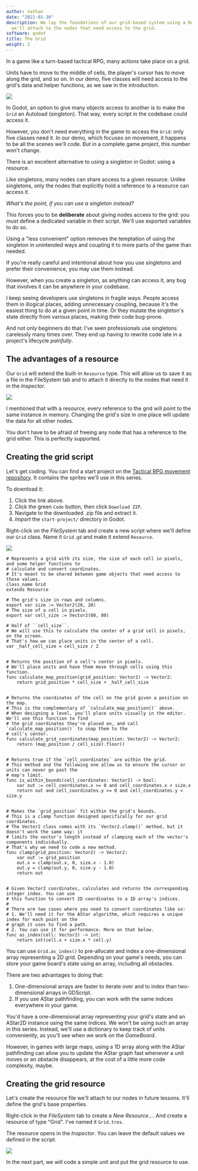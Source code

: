 ```yaml
---
author: nathan
date: "2021-01-30"
description: We lay the foundations of our grid-based system using a Resource that
  we'll attach to the nodes that need access to the grid.
software: godot
title: The Grid
weight: 2
---
```


In a game like a turn-based tactical RPG, many actions take place on a grid.

Units have to move to the middle of cells, the player's cursor has to move along the grid, and so on. In our demo, five classes will need access to the grid's data and helper functions, as we saw in the introduction.

![](00.introduction-code-structure.png)

In Godot, an option to give many objects access to another is to make the `Grid` an Autoload (singleton). That way, every script in the codebase could access it.

However, you don't need everything in the game to access the `Grid`: only five classes need it. In our demo, which focuses on movement, it happens to be all the scenes we'll code. But in a complete game project, this number won't change.

There is an excellent alternative to using a singleton in Godot: using a resource.

Like singletons, many nodes can share access to a given resource. Unlike singletons, only the nodes that explicitly hold a reference to a resource can access it. 

_What's the point, if you can use a singleton instead?_

This forces you to be **deliberate** about giving nodes access to the grid: you _must_ define a dedicated variable in their script. We'll use exported variables to do so.

Using a "less convenient" option removes the temptation of using the singleton in unintended ways and coupling it to more parts of the game than needed. 

If you're really careful and intentional about how you use singletons and prefer their convenience, you may use them instead.

However, when you create a singleton, as anything can access it, any bug that involves it can be anywhere in your codebase.

I keep seeing developers use singletons in fragile ways. People access them in illogical places, adding unnecessary coupling, because it's the easiest thing to do at a given point in time. Or they mutate the singleton's state directly from various places, making their code bug-prone.

And not only beginners do that: I've seen professionals use singletons carelessly many times over. They end up having to rewrite code late in a project's lifecycle _painfully_.

## The advantages of a resource

Our `Grid` will extend the built-in `Resource` type. This will allow us to save it as a file in the FileSystem tab and to attach it directly to the nodes that need it in the _Inspector_.

![](01.grid-resource-in-the-inspector.png)

I mentioned that with a resource, every reference to the grid will point to the same instance in memory. Changing the grid's size in one place will update the data for all other nodes.

You don't have to be afraid of freeing any node that has a reference to the grid either. This is perfectly supported.

## Creating the grid script

Let's get coding. You can find a start project on the [Tactical RPG movement repository](https://github.com/GDQuest/godot-2d-tactical-rpg-movement). It contains the sprites we'll use in this series.

To download it:

1. Click the link above.
2. Click the green `Code` button, then click `Download ZIP`.
3. Navigate to the downloaded .zip file and extract it.
4. _Import_ the `start-project/` directory in Godot.

Right-click on the _FileSystem_ tab and create a new script where we'll define our `Grid` class. Name it `Grid.gd` and make it extend `Resource`.

![](01.creating-grid-script.png)

```gdscript
# Represents a grid with its size, the size of each cell in pixels, and some helper functions to
# calculate and convert coordinates.
# It's meant to be shared between game objects that need access to those values.
class_name Grid
extends Resource

# The grid's size in rows and columns.
export var size := Vector2(20, 20)
# The size of a cell in pixels.
export var cell_size := Vector2(80, 80)

# Half of ``cell_size``.
# We will use this to calculate the center of a grid cell in pixels, on the screen.
# That's how we can place units in the center of a cell.
var _half_cell_size = cell_size / 2


# Returns the position of a cell's center in pixels.
# We'll place units and have them move through cells using this function.
func calculate_map_position(grid_position: Vector2) -> Vector2:
	return grid_position * cell_size + _half_cell_size


# Returns the coordinates of the cell on the grid given a position on the map.
# This is the complementary of `calculate_map_position()` above.
# When designing a level, you'll place units visually in the editor. We'll use this function to find
# the grid coordinates they're placed on, and call `calculate_map_position()` to snap them to the
# cell's center.
func calculate_grid_coordinates(map_position: Vector2) -> Vector2:
	return (map_position / cell_size).floor()


# Returns true if the `cell_coordinates` are within the grid.
# This method and the following one allow us to ensure the cursor or units can never go past the
# map's limit.
func is_within_bounds(cell_coordinates: Vector2) -> bool:
	var out := cell_coordinates.x >= 0 and cell_coordinates.x < size.x
	return out and cell_coordinates.y >= 0 and cell_coordinates.y < size.y


# Makes the `grid_position` fit within the grid's bounds.
# This is a clamp function designed specifically for our grid coordinates.
# The Vector2 class comes with its `Vector2.clamp()` method, but it doesn't work the same way: it
# limits the vector's length instead of clamping each of the vector's components individually.
# That's why we need to code a new method.
func clamp(grid_position: Vector2) -> Vector2:
	var out := grid_position
	out.x = clamp(out.x, 0, size.x - 1.0)
	out.y = clamp(out.y, 0, size.y - 1.0)
	return out


# Given Vector2 coordinates, calculates and returns the corresponding integer index. You can use
# this function to convert 2D coordinates to a 1D array's indices.
#
# There are two cases where you need to convert coordinates like so:
# 1. We'll need it for the AStar algorithm, which requires a unique index for each point on the
# graph it uses to find a path.
# 2. You can use it for performance. More on that below.
func as_index(cell: Vector2) -> int:
	return int(cell.x + size.x * cell.y)
```

You can use `Grid.as_index()` to pre-allocate and index a one-dimensional array representing a 2D grid. Depending on your game's needs, you can store your game board's state using an array, including all obstacles.

There are two advantages to doing that:

1. One-dimensional arrays are faster to iterate over and to index than two-dimensional arrays in GDScript.
2. If you use AStar pathfinding, you can work with the same indices everywhere in your game.

You'd have a one-dimensional array representing your grid's state and an AStar2D instance using the same indices. We won't be using such an array in this series. Instead, we'll use a dictionary to keep track of units conveniently, as you'll see when we work on the _GameBoard_.

However, in games with large maps, using a 1D array along with the AStar pathfinding can allow you to update the AStar graph fast whenever a unit moves or an obstacle disappears, at the cost of a little more code complexity, maybe.

## Creating the grid resource

Let's create the resource file we'll attach to our nodes in future lessons. It'll define the grid's base properties.

Right-click in the _FileSystem_ tab to create a _New Resource..._. And create a resource of type "Grid". I've named it `Grid.tres`.

The resource opens in the _Inspector_. You can leave the default values we defined in the script.

![](01.our-grid-resource.png)

In the next part, we will code a simple unit and put the grid resource to use.
